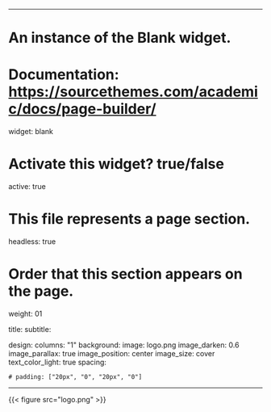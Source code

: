 
---
# An instance of the Blank widget.
# Documentation: https://sourcethemes.com/academic/docs/page-builder/
widget: blank

# Activate this widget? true/false
active: true

# This file represents a page section.
headless: true

# Order that this section appears on the page.
weight: 01

title:
subtitle:

design:
  columns: "1"
  background:
    image: logo.png
    image_darken: 0.6
    image_parallax: true
    image_position: center
    image_size: cover
    text_color_light: true
  spacing:

    # padding: ["20px", "0", "20px", "0"]
---

{{< figure src="logo.png" >}}


